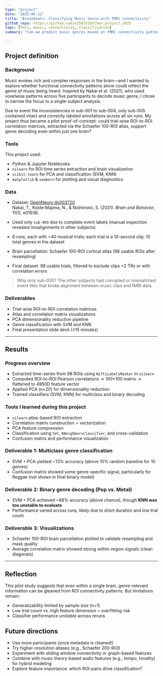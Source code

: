 ```yaml
---
type: "project"
date: "2025-06-12"
title: "Brainbeats: Classifying Music Genre with fMRI Connectivity"
github_repo: https://github.com/x2583319/Chen_project_2025
tags: [fmri, music, connectivity, classification]
summary: "Can we predict music genres based on fMRI connectivity patterns alone? This project explores a single-subject decoding approach using ROI-to-ROI correlation matrices and machine learning classifiers on OpenNeuro dataset ds003720."

---
```


## Project definition

### Background

Music evokes rich and complex responses in the brain—and I wanted to explore whether functional connectivity patterns alone could reflect the genre of music being heard. Inspired by Nakai et al. (2021), who used voxelwise patterns across five participants to decode music genre, I chose to narrow the focus to a single-subject analysis.

Due to event file inconsistencies in sub-001 to sub-004, only sub-005 contained intact and correctly labeled annotations across all six runs. My project thus became a pilot proof-of-concept: could trial-wise ROI-to-ROI correlation matrices, extracted via the Schaefer 100-ROI atlas, support genre decoding even within just one brain?

### Tools

This project used:

- Python & Jupyter Notebooks
- `nilearn` for ROI time series extraction and brain visualization
- `scikit-learn` for PCA and classification (SVM, KNN)
- `matplotlib` & `seaborn` for plotting and visual diagnostics

### Data

- Dataset: [OpenNeuro ds003720](https://openneuro.org/datasets/ds003720)  
  Nakai, T., Koide‑Majima, N., & Nishimoto, S. (2021). *Brain and Behavior*, 11(1), e01936.

- Used only `sub-005` due to complete event labels (manual inspection revealed misalignments in other subjects)

- 6 runs, each with ~40 musical trials; each trial is a 10-second clip; 10 total genres in the dataset

- Brain parcellation: Schaefer 100-ROI cortical atlas (98 usable ROIs after resampling)

- Final dataset: 98 usable trials, filtered to exclude clips <2 TRs or with correlation errors

> Why only sub-005? The other subjects had corrupted or mismatched event files that broke alignment between music clips and fMRI data.

### Deliverables

- Trial-wise ROI-to-ROI correlation matrices
- Atlas and correlation matrix visualizations
- PCA dimensionality reduction pipeline
- Genre classification with SVM and KNN
- Final presentation slide deck (≤15 minutes)

---

## Results

### Progress overview

- Extracted time-series from 98 ROIs using `NiftiLabelsMasker` in `nilearn`
- Computed ROI-to-ROI Pearson correlations → 100×100 matrix → flattened to 4950D feature vector
- Applied PCA (n=20) for dimensionality reduction
- Trained classifiers (SVM, KNN) for multiclass and binary decoding

### Tools I learned during this project

- `nilearn` atlas-based ROI extraction
- Correlation matrix construction + vectorization
- PCA feature compression
- Classification using `SVC`, `KNeighborsClassifier`, and cross-validation
- Confusion matrix and performance visualization

### Deliverable 1: Multiclass genre classification

- SVM + PCA yielded ~13% accuracy (above 10% random baseline for 10 genres)
- Confusion matrix showed some genre-specific signal, particularly for Reggae (not shown in final binary model)

### Deliverable 2: Binary genre decoding (Pop vs. Metal)

- SVM + PCA achieved ~68% accuracy (above chance), though **KNN was too unstable to evaluate**
- Performance varied across runs, likely due to short duration and low trial count

### Deliverable 3: Visualizations

- Schaefer 100-ROI brain parcellation plotted to validate resampling and mask quality
- Average correlation matrix showed strong within-region signals (clean diagonals)

---

## Reflection

This pilot study suggests that even within a single brain, genre-relevant information can be gleaned from ROI connectivity patterns. But limitations remain:

- Generalizability limited by sample size (n=1)
- Low trial count vs. high feature dimension = overfitting risk
- Classifier performance unstable across reruns

## Future directions

- Use more participants (once metadata is cleaned!)
- Try higher-resolution atlases (e.g., Schaefer 200-ROI)
- Experiment with sliding window connectivity or graph-based features
- Combine with music theory-based audio features (e.g., tempo, tonality) for hybrid modeling
- Explore feature importance: which ROI-pairs drive classification?
